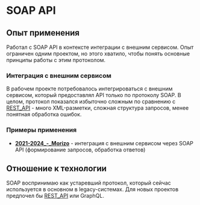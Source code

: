 # SOAP API

## Опыт применения

Работал с SOAP API в контексте интеграции с внешним сервисом. Опыт ограничен одним проектом, но этого хватило, чтобы понять основные принципы работы с этим протоколом.


### Интеграция с внешним сервисом

В рабочем проекте потребовалось интегрироваться с внешним сервисом, который предоставлял API только по протоколу SOAP. В целом, протокол показался избыточно сложным по сравнению с [REST_API](REST_API.md) - много XML-разметки, сложная структура запросов, менее понятная обработка ошибок.


### Примеры применения

- **[2021-2024_-_Morizo](../../experience/work/dev/2021-2024_-_Morizo.md)** - интеграция с внешним сервисом через SOAP API (формирование запросов, обработка ответов)


## Отношение к технологии

SOAP воспринимаю как устаревший протокол, который сейчас используется в основном в legacy-системах. Для новых проектов предпочел бы [REST_API](REST_API.md) или GraphQL. 
